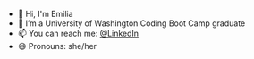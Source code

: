 <!--
**emiliatrentham/emiliatrentham** is a ✨ _special_ ✨ repository because its `README.md` (this file) appears on your GitHub profile.

Here are some ideas to get you started:

-->

- 👋 Hi, I'm Emilia
- 🔭 I’m a University of Washington Coding Boot Camp graduate
- 📫 You can reach me: <a href="https://www.linkedin.com/in/emilia-trentham-987a59164/" >@LinkedIn</a>
- 😄 Pronouns: she/her

